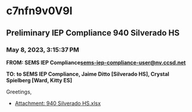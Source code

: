 # c7nfn9v0V9I
## Preliminary IEP Compliance 940 Silverado HS
### May 8, 2023, 3:15:37 PM
**FROM: SEMS IEP Compliance<sems-iep-compliance-user@nv.ccsd.net>**

**TO: to SEMS IEP Compliance, Jaime Ditto [Silverado HS], Crystal Spielberg [Ward, Kitty ES]**


Greetings, 

 





* [Attachment: 940 Silverado HS.xlsx](c7nfn9v0V9I-attachment-1.xlsx)

